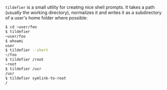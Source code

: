`tildefier` is a small utility for creating nice shell prompts. It takes a path (usually the working directory), normalizes it and writes it as a subdirectory of a user's home folder where possible:

```bash
$ cd ~user/foo
$ tildefier
~user/foo
$ whoami
user
$ tildefier --short
~/foo
$ tildefier /root
~root
$ tildefier /usr
/usr
$ tildefier symlink-to-root
/
```
